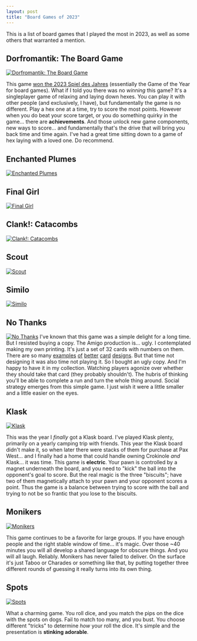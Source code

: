 ```yaml
---
layout: post
title: "Board Games of 2023"
---
```

This is a list of board games that I played the most in 2023, as well as some others that warranted a mention. 

## Dorfromantik: The Board Game
[![Dorfromantik: The Board Game](/media/posts/dorfromantik.webp)](https://boardgamegeek.com/boardgame/370591/dorfromantik-board-game)

This game [won the 2023 Spiel des Jahres](https://www.spiel-des-jahres.de/en/award-winners-2023/) (essentially the Game of the Year for board games). What if I told you there was no _winning_ this game? It's a singleplayer game of relaxing and laying down hexes. You can play it with other people (and exclusively, I have), but fundamentally the game is no different. Play a hex one at a time, try to score the most points. However when you do beat your score target, or you do something quirky in the game… there are __achievements__. And those unlock new game components, new ways to score… and fundamentally that's the drive that will bring you back time and time again. I've had a great time sitting down to a game of hex laying with a loved one. Do recommend.


## Enchanted Plumes
[![Enchanted Plumes](/media/posts/enchanted-plumes.webp)](https://boardgamegeek.com/boardgame/322010/enchanted-plumes)


## Final Girl
[![Final Girl](/media/posts/final-girl.webp)](https://boardgamegeek.com/boardgame/277659/final-girl)


## Clank!: Catacombs
[![Clank!: Catacombs](/media/posts/clank-catacombs.webp)](https://boardgamegeek.com/boardgame/365717/clank-catacombs)


## Scout
[![Scout](/media/posts/scout.webp)](https://boardgamegeek.com/boardgame/291453/scout)


## Similo
[![Similo](/media/posts/similo.webp)](https://boardgamegeek.com/boardgame/268620/similo)


## No Thanks
[![No Thanks](/media/posts/no-thanks.webp)](https://boardgamegeek.com/boardgame/12942/no-thanks)
I've known that this game was a simple delight for a long time. But I resisted buying a copy. The Amigo production is… ugly. I contemplated making my own printing. It's just a set of 32 cards with numbers on them. There are so many [examples](https://boardgamegeek.com/image/2577105/no-thanks) [of](https://boardgamegeek.com/image/2685317/no-thanks) [better](https://boardgamegeek.com/image/292942/no-thanks) [card](https://boardgamegeek.com/image/446116/no-thanks) [designs](https://boardgamegeek.com/image/1971218/no-thanks). But that time not designing it was also time not playing it. So I bought an ugly copy. And I'm happy to have it in my collection. Watching players agonize over whether they should take that card (they probably shouldn't). The hubris of thinking you'll be able to complete a run and turn the whole thing around. Social strategy emerges from this simple game. I just wish it were a little smaller and a little easier on the eyes.

## Klask
[![Klask](/media/posts/klask.webp)](https://boardgamegeek.com/boardgame/165722/klask)

This was the year I _finally_ got a Klask board. I've played Klask plenty, primarily on a yearly camping trip with friends. This year the Klask board didn't make it, so when later there were stacks of them for purchase at Pax West… and I finally had a home that could handle owning Crokinole _and_ Klask… it was time. This game is __electric__. Your pawn is controlled by a magnet underneath the board, and you need to "kick" the ball into the opponent's goal to score. But the real magic is the three "biscuits"; have two of them magnetically attach to your pawn and your opponent scores a point. Thus the game is a balance between trying to score with the ball and trying to not be so frantic that you lose to the biscuits.


## Monikers
[![Monikers](/media/posts/monikers.webp)](https://boardgamegeek.com/boardgame/156546/monikers)

This game continues to be a favorite for large groups. If you have enough people and the right stable window of time… it's magic. Over those ~40 minutes you will all develop a shared language for obscure things. And you will all laugh. Reliably. Monikers has never failed to deliver. On the surface it's just Taboo or Charades or something like that, by putting together three different rounds of guessing it really turns into its own thing.

## Spots
[![Spots](/media/posts/spots.webp)](https://boardgamegeek.com/boardgame/372559/spots)

What a charming game. You roll dice, and you match the pips on the dice with the spots on dogs. Fail to match too many, and you bust. You choose different "tricks" to determine _how_ your roll the dice. It's simple and the presentation is __stinking adorable__.